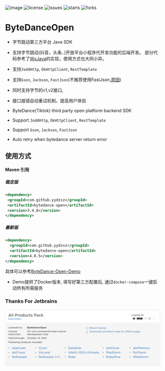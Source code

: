 ![image](https://github.com/yydzxz/ByteDanceOpen/workflows/Master%20Branch%20Deploy/badge.svg)
![license](https://img.shields.io/github/license/yydzxz/ByteDanceOpen)
![issues](https://img.shields.io/github/issues/yydzxz/ByteDanceOpen)
![starts](https://img.shields.io/github/stars/yydzxz/ByteDanceOpen)
![forks](https://img.shields.io/github/forks/yydzxz/ByteDanceOpen)
# ByteDanceOpen

- 字节跳动第三方平台 Java SDK
- 支持字节跳动(抖音，头条..)开放平台小程序代开发功能的后端开发。
部分代码参考了[WxJava](https://github.com/Wechat-Group/WxJava)的实现，使用方式也大同小异。
- 支持`JoddHttp`, `OkHttpClient`, `RestTemplate`
- 支持`Gson`, `Jackson`, `FastJson`(不推荐使用FastJson,[原因](https://segmentfault.com/a/1190000015634321))
- 同时支持字节的v1,v2接口, 
- 接口报错自动重试机制，提高用户体验

- ByteDance(Tiktok) third party open platform backend SDK
- Support `JoddHttp`, `OkHttpClient`, `RestTemplate`
- Support `Gson`, `Jackson`, `FastJson`
- Auto retry when bytedance server return error
## 使用方式

#### Maven 引用
  ##### 稳定版
  ```xml
  <dependency>
   <groupId>com.github.yydzxz</groupId>
   <artifactId>bytedance-open</artifactId>
   <version>3.4.8</version>
  </dependency>
  ```
  ##### 最新版
  ```xml
  <dependency>
    <groupId>com.github.yydzxz</groupId>
    <artifactId>bytedance-open</artifactId>
    <version>4.0.5</version>
  </dependency>
  ```
具体可以参考[ByteDance-Open-Demo](https://github.com/yydzxz/ByteDance-Open-Demo)
  - Demo提供了Docker版本, 填写好第三方配置后, 通过`docker-compose`一键启动所有所需服务

### Thanks For Jetbrains
![image](https://raw.githubusercontent.com/yydzxz/ByteDanceOpen/dev/images/2831603780144_.pic_hd.jpg)